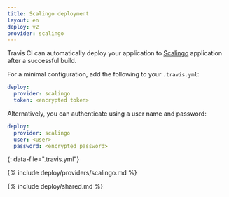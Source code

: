 ```yaml
---
title: Scalingo deployment
layout: en
deploy: v2
provider: scalingo
---
```


Travis CI can automatically deploy your application to [Scalingo](https://scalingo.com/) application after a successful build.

For a minimal configuration, add the following to your `.travis.yml`:

```yaml
deploy:
  provider: scalingo
  token: <encrypted token>
```

Alternatively, you can authenticate using a user name and password:

```yaml
deploy:
  provider: scalingo
  user: <user>
  password: <encrypted password>
```
{: data-file=".travis.yml"}

{% include deploy/providers/scalingo.md %}

{% include deploy/shared.md %}
